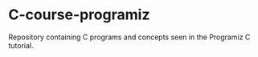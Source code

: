 # C-course-programiz
Repository containing C programs and concepts seen in the Programiz C tutorial.
